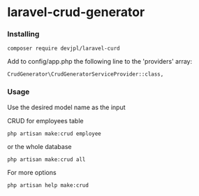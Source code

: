 # laravel-crud-generator

### Installing
```
composer require devjpl/laravel-curd
```

Add to config/app.php the following line to the 'providers' array:
```
CrudGenerator\CrudGeneratorServiceProvider::class,
```


### Usage

Use the desired model name as the input 


CRUD for employees table
```
php artisan make:crud employee
```
or the whole database
```
php artisan make:crud all
```

For more options 
```
php artisan help make:crud
```